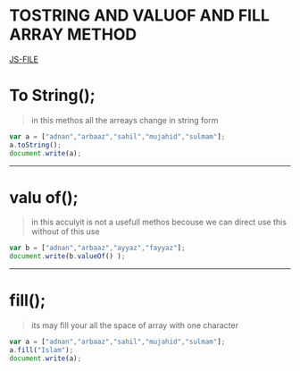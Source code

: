# TOSTRING AND VALUOF AND FILL ARRAY METHOD
[JS-FILE](/js/48-array-toString&valueOf&fill.js)

# To String();
>in this methos all the arreays change in string form

```javascript
var a = ["adnan","arbaaz","sahil","mujahid","sulmam"];
a.toString();
document.write(a);
```

---

# valu of();
>in this acculyit is not a usefull methos becouse we can direct use this without of this use

```javascript
var b = ["adnan","arbaaz","ayyaz","fayyaz"];
document.write(b.valueOf() );
```

---

# fill();
>its may fill your all the space of array with one character

```javascript
var a = ["adnan","arbaaz","sahil","mujahid","sulmam"];
a.fill("Islam");
document.write(a);
```